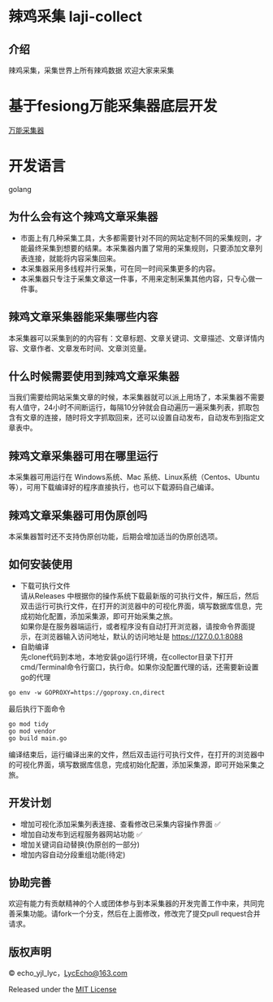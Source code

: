 # 辣鸡采集 laji-collect

## 介绍
辣鸡采集，采集世界上所有辣鸡数据 欢迎大家来采集
# 基于fesiong万能采集器底层开发
[万能采集器](https://github.com/fesiong/collector)
# 开发语言
golang

## 为什么会有这个辣鸡文章采集器
* 市面上有几种采集工具，大多都需要针对不同的网站定制不同的采集规则，才能最终采集到想要的结果。本采集器内置了常用的采集规则，只要添加文章列表连接，就能将内容采集回来。
* 本采集器采用多线程并行采集，可在同一时间采集更多的内容。
* 本采集器只专注于采集文章这一件事，不用来定制采集其他内容，只专心做一件事。

## 辣鸡文章采集器能采集哪些内容
本采集器可以采集到的的内容有：文章标题、文章关键词、文章描述、文章详情内容、文章作者、文章发布时间、文章浏览量。

## 什么时候需要使用到辣鸡文章采集器
当我们需要给网站采集文章的时候，本采集器就可以派上用场了，本采集器不需要有人值守，24小时不间断运行，每隔10分钟就会自动遍历一遍采集列表，抓取包含有文章的连接，随时将文字抓取回来，还可以设置自动发布，自动发布到指定文章表中。

## 辣鸡文章采集器可用在哪里运行
本采集器可用运行在 Windows系统、Mac 系统、Linux系统（Centos、Ubuntu等），可用下载编译好的程序直接执行，也可以下载源码自己编译。

## 辣鸡文章采集器可用伪原创吗
本采集器暂时还不支持伪原创功能，后期会增加适当的伪原创选项。

## 如何安装使用
* 下载可执行文件  
  请从Releases 中根据你的操作系统下载最新版的可执行文件，解压后，然后双击运行可执行文件，在打开的浏览器中的可视化界面，填写数据库信息，完成初始化配置，添加采集源，即可开始采集之旅。  
  如果你是在服务器端运行，或者程序没有自动打开浏览器，请按命令界面提示，在浏览器输入访问地址，默认的访问地址是 https://127.0.0.1:8088
* 自助编译  
  先clone代码到本地，本地安装go运行环境，在collector目录下打开cmd/Terminal命令行窗口，执行命。如果你没配置代理的话，还需要新设置go的代理
```shell script
go env -w GOPROXY=https://goproxy.cn,direct
```
  最后执行下面命令  
```shell script
go mod tidy
go mod vendor
go build main.go

```
编译结束后，运行编译出来的文件，然后双击运行可执行文件，在打开的浏览器中的可视化界面，填写数据库信息，完成初始化配置，添加采集源，即可开始采集之旅。

## 开发计划
* 增加可视化添加采集列表连接、查看修改已采集内容操作界面 ✅
* 增加自动发布到远程服务器网站功能 ✅
* 增加关键词自动替换(伪原创的一部分)
* 增加内容自动分段重组功能(待定)

## 协助完善
欢迎有能力有贡献精神的个人或团体参与到本采集器的开发完善工作中来，共同完善采集功能。请fork一个分支，然后在上面修改，修改完了提交pull request合并请求。

## 版权声明
© echo_yjl_lyc，LycEcho@163.com

Released under the [MIT License](https://gitee.com/echo_yjl_lyc/laji-collect/blob/master/LICENSE)